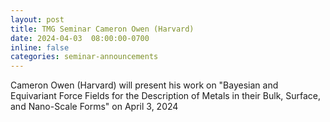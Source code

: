 ```yaml
---
layout: post
title: TMG Seminar Cameron Owen (Harvard)
date: 2024-04-03  08:00:00-0700
inline: false
categories: seminar-announcements
---
```


Cameron Owen (Harvard)  will present his work on "Bayesian and Equivariant Force Fields for the Description of Metals in their Bulk, Surface, and Nano-Scale Forms" on April 3, 2024


